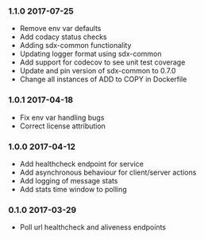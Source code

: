 ### 1.1.0 2017-07-25
- Remove env var defaults
- Add codacy status checks
- Adding sdx-common functionality
- Updating logger format using sdx-common
- Add support for codecov to see unit test coverage
- Update and pin version of sdx-common to 0.7.0
- Change all instances of ADD to COPY in Dockerfile

### 1.0.1 2017-04-18
- Fix env var handling bugs
- Correct license attribution

### 1.0.0 2017-04-12
- Add healthcheck endpoint for service
- Add asynchronous behaviour for client/server actions
- Add logging of message stats
- Add stats time window to polling

### 0.1.0 2017-03-29
- Poll url healthcheck and aliveness endpoints
